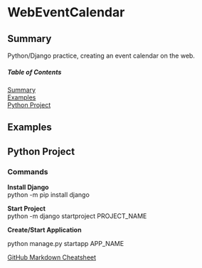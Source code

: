 # WebEventCalendar

<a name="summary"/>

## Summary

Python/Django practice, creating an event calendar on the web.

##### Table of Contents
[Summary](#summary)<br />
[Examples](#examples)<br />
[Python Project](#pythonproject)

<a name="examples"/>

## Examples

<a name="pythonproject"/>

## Python Project

### Commands

**Install Django**<br />
python -m pip install django

**Start Project**<br />
python -m django startproject PROJECT_NAME

**Create/Start Application**

python manage.py startapp APP_NAME

[GitHub Markdown Cheatsheet](https://github.com/adam-p/markdown-here/wiki/Markdown-Cheatsheet)
